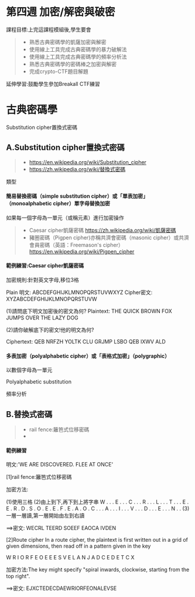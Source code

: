# 第四週	加密/解密與破密

課程目標:上完這課程模組後,學生要會
>* 熟悉古典密碼學的凱薩加密與解密
>* 使用線上工具完成古典密碼學的暴力破解法
>* 使用線上工具完成古典密碼學的頻率分析法
>* 熟悉古典密碼學的密碼棒之加密與解密
>* 完成crypto-CTF題目解題

延伸學習:鼓勵學生參加Breakall CTF練習

# 古典密碼學

Substitution cipher置換式密碼

## A.Substitution cipher置換式密碼

>* https://en.wikipedia.org/wiki/Substitution_cipher
>* https://zh.wikipedia.org/wiki/替換式密碼

類型

#### 簡易替換密碼（simple substitution cipher）或「單表加密」（monoalphabetic cipher）單字母替換加密

如果每一個字母為一單元（或稱元素）進行加密操作

>* Caesar cipher凱薩密碼 https://zh.wikipedia.org/wiki/凱薩密碼
>* 豬圈密碼（Pigpen cipher)亦稱共濟會密碼（masonic cipher）或共濟會員密碼（英語：Freemason's cipher）
https://en.wikipedia.org/wiki/Pigpen_cipher

#### 範例練習:Caesar cipher凱薩密碼

加密規則:針對英文字母,移位3格

Plain 明文:   ABCDEFGHIJKLMNOPQRSTUVWXYZ
Cipher密文:   XYZABCDEFGHIJKLMNOPQRSTUVW

(1)請問底下明文加密後的密文為何?
Plaintext:  THE QUICK BROWN FOX JUMPS OVER THE LAZY DOG

(2)請你破解底下的密文!他的明文為何?

Ciphertext: QEB NRFZH YOLTK CLU GRJMP LSBO QEB IXWV ALD

#### 多表加密（polyalphabetic cipher）或「表格式加密」（polygraphic）
以數個字母為一單元


Polyalphabetic substitution


頻率分析



## B.替換式密碼

>* rail fence:籬笆式位移密碼
>*


#### 範例練習

明文:'WE ARE DISCOVERED. FLEE AT ONCE'

[1]rail fence:籬笆式位移密碼

加密方法:

(1)使用三格
(2)由上到下,再下到上將字串
W . . . E . . . C . . . R . . . L . . . T . . . E
. E . R . D . S . O . E . E . F . E . A . O . C .
. . A . . . I . . . V . . . D . . . E . . . N . .
(3)一層一層讀,第一層開始由左到右讀

==>密文: WECRL TEERD SOEEF EAOCA IVDEN

[2]Route cipher
In a route cipher, the plaintext is first written out in a grid of given dimensions, 
then read off in a pattern given in the key

W R I O R F E O E 
E E S V E L A N J 
A D C E D E T C X 

加密方法:The key might specify "spiral inwards, clockwise, starting from the top right". 

==>密文: EJXCTEDECDAEWRIORFEONALEVSE
